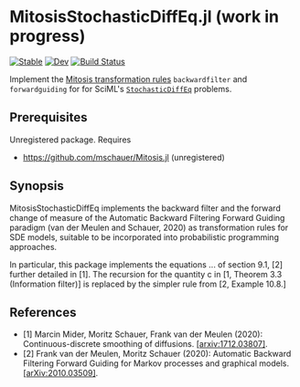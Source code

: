 # MitosisStochasticDiffEq.jl (work in progress)

[![Stable](https://img.shields.io/badge/docs-stable-blue.svg)](https://mschauer.github.io/MitosisStochasticDiffEq.jl/stable)
[![Dev](https://img.shields.io/badge/docs-dev-blue.svg)](https://mschauer.github.io/MitosisStochasticDiffEq.jl/dev)
[![Build Status](https://travis-ci.com/mschauer/MitosisStochasticDiffEq.jl.svg?branch=master)](https://travis-ci.com/mschauer/MitosisStochasticDiffEq.jl)


Implement the [Mitosis transformation rules](https://github.com/mschauer/Mitosis.jl) `backwardfilter` and `forwardguiding` for for SciML's [`StochasticDiffEq`](https://github.com/SciML/StochasticDiffEq.jl) problems. 

## Prerequisites

Unregistered package. Requires
* https://github.com/mschauer/Mitosis.jl (unregistered)

## Synopsis

MitosisStochasticDiffEq implements the backward filter and the forward change of measure  of the Automatic Backward Filtering Forward Guiding paradigm  (van der Meulen and Schauer, 2020) as transformation rules for SDE models,  suitable to be incorporated into probabilistic programming approaches.

In particular, this package implements the equations ... of section 9.1, [2] further detailed in [1]. The recursion for the quantity c in [1, Theorem 3.3 (Information filter)] is replaced by the simpler rule from [2, Example 10.8.]



## References

* [1] Marcin Mider, Moritz Schauer, Frank van der Meulen (2020): Continuous-discrete smoothing of diffusions. [[arxiv:1712.03807]](https://arxiv.org/abs/arxiv:1712.03807).
* [2] Frank van der Meulen, Moritz Schauer (2020): Automatic Backward Filtering Forward Guiding for Markov processes and graphical models. [[arXiv:2010.03509]](https://arxiv.org/abs/2010.03509).

